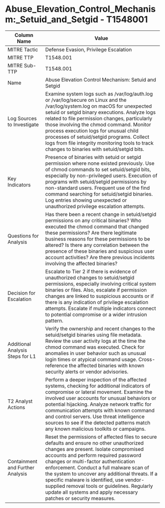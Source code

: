 # Abuse_Elevation_Control_Mechanism:_Setuid_and_Setgid - T1548001

| Column Name | Value |
|-------------|-------|
| MITRE Tactic | Defense Evasion, Privilege Escalation |
| MITRE TTP | T1548.001 |
| MITRE Sub-TTP | T1548.001 |
| Name | Abuse Elevation Control Mechanism: Setuid and Setgid |
| Log Sources to Investigate | Examine system logs such as /var/log/auth.log or /var/log/secure on Linux and the /var/log/system.log on macOS for unexpected setuid or setgid binary executions. Analyze logs related to file permission changes, particularly those involving the chmod command. Monitor process execution logs for unusual child processes of setuid/setgid programs. Collect logs from file integrity monitoring tools to track changes to binaries with setuid/setgid bits. |
| Key Indicators | Presence of binaries with setuid or setgid permission where none existed previously. Use of chmod commands to set setuid/setgid bits, especially by non-privileged users. Execution of programs with setuid/setgid permissions by non-standard users. Frequent use of the find command searching for setuid/setgid binaries. Log entries showing unexpected or unauthorized privilege escalation attempts. |
| Questions for Analysis | Has there been a recent change in setuid/setgid permissions on any critical binaries? Who executed the chmod command that changed these permissions? Are there legitimate business reasons for these permissions to be altered? Is there any correlation between the presence of these binaries and suspicious user account activities? Are there previous incidents involving the affected binaries? |
| Decision for Escalation | Escalate to Tier 2 if there is evidence of unauthorized changes to setuid/setgid permissions, especially involving critical system binaries or files. Also, escalate if permission changes are linked to suspicious accounts or if there is any indication of privilege escalation attempts. Escalate if multiple indicators connect to potential compromise or a wider intrusion pattern. |
| Additional Analysis Steps for L1 | Verify the ownership and recent changes to the setuid/setgid binaries using file metadata. Review the user activity logs at the time the chmod command was executed. Check for anomalies in user behavior such as unusual login times or atypical command usage. Cross-reference the affected binaries with known security alerts or vendor advisories. |
| T2 Analyst Actions | Perform a deeper inspection of the affected systems, checking for additional indicators of compromise or lateral movement. Examine the involved user accounts for unusual behaviors or potential hijacking. Analyze network traffic for communication attempts with known command and control servers. Use threat intelligence sources to see if the detected patterns match any known malicious toolkits or campaigns. |
| Containment and Further Analysis | Reset the permissions of affected files to secure defaults and ensure no other unauthorized changes are present. Isolate compromised accounts and perform required password changes or multi-factor authentication enforcement. Conduct a full malware scan of the system to uncover any additional threats. If a specific malware is identified, use vendor-supplied removal tools or guidelines. Regularly update all systems and apply necessary patches or security measures. |
